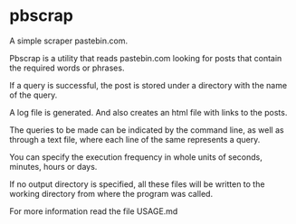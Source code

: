pbscrap
=======

A simple scraper pastebin.com.

Pbscrap is a utility that reads pastebin.com looking for posts that contain the
required words or phrases.

If a query is successful, the post is stored under a directory with the name of
the query.

A log file is generated. And also creates an html file with links to the posts.

The queries to be made can be indicated by the command line, as well as through
a text file, where each line of the same represents a query.

You can specify the execution frequency in whole units of seconds, minutes,
hours or days.

If no output directory is specified, all these files will be written to the
working directory from where the program was called.

For more information read the file USAGE.md
